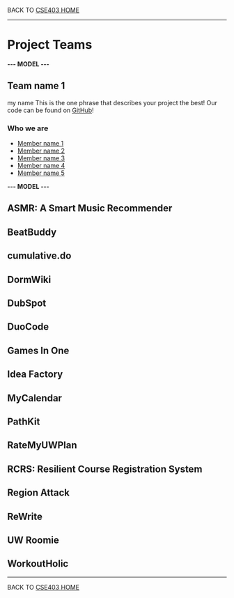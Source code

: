 BACK TO [CSE403 HOME](README.md)

---

# Project Teams

**--- MODEL ---**

## Team name 1
my name
This is the one phrase that describes your project the best!
Our code can be found on [GitHub](https://github.com/zhengruisun/IdeaFactory)!

### Who we are

  - [Member name 1](https://calebhuangsea.github.io./)
  - [Member name 2](https://myhomepage.me)
  - [Member name 3](https://myhomepage.me)
  - [Member name 4](https://myhomepage.me)
  - [Member name 5](https://myhomepage.me)

**--- MODEL ---**

## ASMR: A Smart Music Recommender	

## BeatBuddy

## cumulative.do

## DormWiki

## DubSpot

## DuoCode

## Games In One

## Idea Factory

## MyCalendar

## PathKit

## RateMyUWPlan

## RCRS: Resilient Course Registration System

## Region Attack

## ReWrite

## UW Roomie

## WorkoutHolic

---

BACK TO [CSE403 HOME](README.md)
